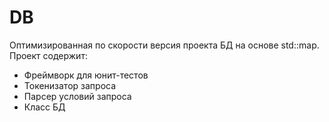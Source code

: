 # DB
Оптимизированная по скорости версия проекта БД на основе std::map. Проект содержит:
- Фреймворк для юнит-тестов
- Токенизатор запроса
- Парсер условий запроса
- Класс БД


